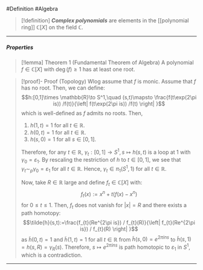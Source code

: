 #Definition #Algebra 

> [!definition]
> ***Complex polynomials*** are elements in the [[polynomial ring]] $\mathbb{C}[X]$ on the field $\mathbb{C}$.
---
##### Properties
> [!lemma] Theorem 1 (Fundamental Theorem of Algebra)
> A polynomial $f\in \mathbb{C}[X]$ with $\deg(f)\geq 1$ has at least one root.

> [!proof]- Proof (Topology)
> Wlog assume that $f$ is monic. Assume that $f$ has no root. Then, we can define: $$h:[0,1]\times \mathbb{R}\to S^1,\quad (s,t)\mapsto \frac{f(t\exp(2\pi is)) /f(t)}{\left| f(t\exp(2\pi is)) /f(t) \right| }$$which is well-defined as $f$ admits no roots. Then, 
> 1. $h(1,t)=1$ for all $t\in \mathbb{R}$.
> 2. $h(0,t)=1$ for all $t\in \mathbb{R}$.
> 3. $h(s,0)=1$ for all $s\in[0,1]$.
>    
> Therefore, for any $t\in \mathbb{R}$, $\gamma_{t}:[0,1]\to S^1, s\mapsto h(s,t)$ is a loop at $1$ with $\gamma_{0}=\varepsilon_{1}$. By rescaling the restriction of $h$ to $t\in [0,1]$, we see that $\gamma_{t}\sim_{p}\gamma_{0}=\varepsilon_{1}$ for all $t\in \mathbb{R}$. Hence, $\gamma_{t}\in \pi_{1}(S^1,1)$ for all $t\in \mathbb{R}$.
> 
> Now, take $R\in \mathbb{R}$ large and define $f_{t}\in \mathbb{C}[X]$ with: $$f_{t}(x):=x^n+t(f(x)-x^n)$$for $0\leq t\leq 1$. Then, $f_{t}$ does not vanish for $\left| x \right|=R$ and there exists a path homotopy: $$\tilde{h}(s,t):=\frac{f_{t}(Re^{2\pi is}) / f_{t}(R)}{\left| f_{t}(Re^{2\pi is}) / f_{t}(R) \right| }$$as $\tilde{h}(0,t)=1$ and $\tilde{h}(1,t)=1$ for all $t\in \mathbb{R}$ from $\tilde{h}(s,0)=e^{2\pi ins}$ to $\tilde{h}(s,1)=h(s,R)=\gamma_{R}(s)$. Therefore, $s\mapsto e^{2\pi ins}$ is path homotopic to $\varepsilon_{1}$ in $S^1$, which is a contradiction.
---
